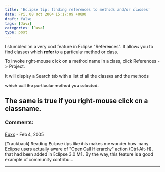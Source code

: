 ```yaml
---
title: 'Eclipse tip: finding references to methods and/or classes'
date: Fri, 08 Oct 2004 15:17:09 +0000
draft: false
tags: [Java]
categories: [Java]
type: post
---
```


I stumbled on a very cool feature in Eclipse "References". It allows you to find classes which **refer** to a particular method or class.

To invoke right-mouse click on a method name in a class, click References -> Project.

It will display a Search tab with a list of all the classes and the methods

which call the particular method you selected.

The same is true if you right-mouse click on a classname.
---
### Comments:
#### 
[Euxx](http://jroller.com/page/eu/20050210#reading_eclipse_tips_like_a "$comment.email") - <time datetime="2005-02-10 00:49:15">Feb 4, 2005</time>

\[Trackback\] Reading Eclipse tips like this makes me wonder how many Eclipse users actually aware of "Open Call Hierarchy" action (Ctrl-Alt-H), that had been added in Eclipse 3.0 M1 . By the way, this feature is a good example of community contribu...
<hr />
